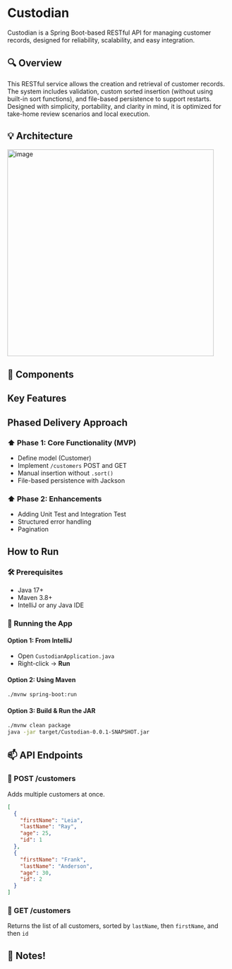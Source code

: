 # Custodian
Custodian is a Spring Boot-based RESTful API for managing customer records, designed for reliability, scalability, and easy integration.
## 🔍 Overview
This RESTful service allows the creation and retrieval of customer records. The system includes validation, custom sorted insertion (without using built-in sort functions), and file-based persistence to support restarts. Designed with simplicity, portability, and clarity in mind, it is optimized for take-home review scenarios and local execution.

## 💡 Architecture
<img width="468" alt="image" src="https://github.com/user-attachments/assets/750a17ce-4152-4bdc-a62d-dc8f9cde2570" />

## 🔧 Components

## Key Features

## Phased Delivery Approach
### ⬆️ Phase 1: Core Functionality (MVP)
* Define model (Customer)
* Implement `/customers` POST and GET
* Manual insertion without `.sort()`
* File-based persistence with Jackson

### ⬆️ Phase 2: Enhancements
* Adding Unit Test and Integration Test
* Structured error handling
* Pagination

## How to Run
### 🛠 Prerequisites
- Java 17+
- Maven 3.8+
- IntelliJ or any Java IDE
### 🏃 Running the App

#### Option 1: From IntelliJ
- Open `CustodianApplication.java`
- Right-click → **Run**

#### Option 2: Using Maven
```bash
./mvnw spring-boot:run
```
#### Option 3: Build & Run the JAR
```bash
./mvnw clean package
java -jar target/Custodian-0.0.1-SNAPSHOT.jar
```
## 📫 API Endpoints

### 🔹 POST /customers
Adds multiple customers at once.
```JSON
[
  {
    "firstName": "Leia",
    "lastName": "Ray",
    "age": 25,
    "id": 1
  },
  {
    "firstName": "Frank",
    "lastName": "Anderson",
    "age": 30,
    "id": 2
  }
]
```

### 🔹 GET /customers
Returns the list of all customers, sorted by `lastName`, then `firstName`, and then `id`
## 📝 Notes!
